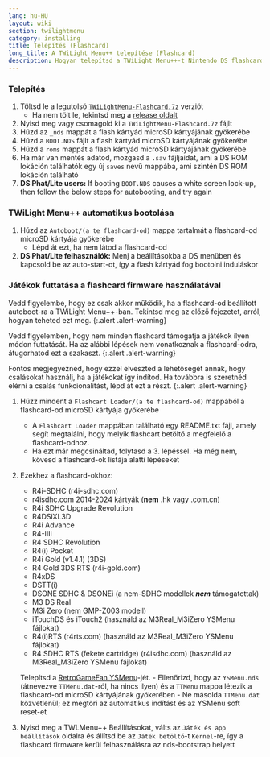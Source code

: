 ```yaml
---
lang: hu-HU
layout: wiki
section: twilightmenu
category: installing
title: Telepítés (Flashcard)
long_title: A TWiLight Menu++ telepítése (Flashcard)
description: Hogyan telepítsd a TWiLight Menu++-t Nintendo DS flashcard-ra
---
```


### Telepítés
1. Töltsd le a legutolsó [`TWiLightMenu-Flashcard.7z`](https://github.com/DS-Homebrew/TWiLightMenu/releases/latest/download/TWiLightMenu-Flashcard.7z) verziót
    - Ha nem tölt le, tekintsd meg a [release oldalt](https://github.com/DS-Homebrew/TWiLightMenu/releases/latest)
1. Nyisd meg vagy csomagold ki a `TWiLightMenu-Flashcard.7z` fájlt
1. Húzd az `_nds` mappát a flash kártyád microSD kártyájának gyökerébe
1. Húzd a `BOOT.NDS` fájlt a flash kártyád microSD kártyájának gyökerébe
1. Húzd a `roms` mappát a flash kártyád microSD kártyájának gyökerébe
1. Ha már van mentés adatod, mozgasd a `.sav` fájljaidat, ami a DS ROM lokáción találhatók egy új `saves` nevű mappába, ami szintén DS ROM lokáción található
1. **DS Phat/Lite users:** If booting `BOOT.NDS` causes a white screen lock-up, then follow the below steps for autobooting, and try again

### TWiLight Menu++ automatikus bootolása
1. Húzd az `Autoboot/(a te flashcard-od)` mappa tartalmát a flashcard-od microSD kártyája gyökerébe
    - Lépd át ezt, ha nem látod a flashcard-od
1. **DS Phat/Lite felhasználók:** Menj a beállításokba a DS menüben és kapcsold be az auto-start-ot, így a flash kártyád fog bootolni induláskor

### Játékok futtatása a flashcard firmware használatával

Vedd figyelembe, hogy ez csak akkor működik, ha a flashcard-od beállított autoboot-ra a TWiLight Menu++-ban. Tekintsd meg az előző fejezetet, arról, hogyan teheted ezt meg.
{:.alert .alert-warning}

Vedd figyelemben, hogy nem minden flashcard támogatja a játékok ilyen módon futtatását. Ha az alábbi lépések nem vonatkoznak a flashcard-odra, átugorhatod ezt a szakaszt.
{:.alert .alert-warning}

Fontos megjegyezned, hogy ezzel elveszted a lehetőségét annak, hogy csalásokat használj, ha a játékokat így indítod. Ha továbbra is szeretnéd elérni a csalás funkcionalitást, lépd át ezt a részt.
{:.alert .alert-warning}

1. Húzz mindent a `Flashcart Loader/(a te flashcard-od)` mappából a flashcard-od microSD kártyája gyökerébe
    - A `Flashcart Loader` mappában található egy README.txt fájl, amely segít megtalálni, hogy melyik flashcart betöltő a megfelelő a flashcard-odhoz.
    - Ha ezt már megcsináltad, folytasd a 3. lépéssel. Ha még nem, kövesd a flashcard-ok listája alatti lépéseket

1. Ezekhez a flashcard-okhoz:
    - R4i-SDHC (r4i-sdhc.com)
    - r4isdhc.com 2014-2024 kártyák (**nem** .hk vagy .com.cn)
    - R4i SDHC Upgrade Revolution
    - R4DSiXL3D
    - R4i Advance
    - R4-IIIi
    - R4 SDHC Revolution
    - R4(i) Pocket
    - R4i Gold (v1.4.1) (3DS)
    - R4 Gold 3DS RTS (r4i-gold.com)
    - R4xDS
    - DSTT(i)
    - DSONE SDHC & DSONEi (a nem-SDHC modellek ***nem*** támogatottak)
    - M3 DS Real
    - M3i Zero (nem GMP-Z003 modell)
    - iTouchDS és iTouch2 (használd az M3Real_M3iZero YSMenu fájlokat)
    - R4(i)RTS (r4rts.com) (használd az M3Real_M3iZero YSMenu fájlokat)
    - R4 SDHC RTS (fekete cartridge) (r4isdhc.com) (használd az M3Real_M3iZero YSMenu fájlokat)

    Telepítsd a [RetroGameFan YSMenu](https://gbatemp.net/download/35737/)-jét.
        - Ellenőrizd, hogy az `YSMenu.nds` (átnevezve `TTMenu.dat`-ról, ha nincs ilyen) és a `TTMenu` mappa létezik a flashcard-od microSD kártyájának gyökerében
        - Ne másolda `TTMenu.dat` közvetlenül; ez megtöri az automatikus indítást és az YSMenu soft reset-et
1. Nyisd meg a TWLMenu++ Beállításokat, válts az `Játék és app beállítások` oldalra és állítsd be az `Játék betöltő`-t `Kernel`-re, így a flashcard firmware kerül felhasználásra az nds-bootstrap helyett
